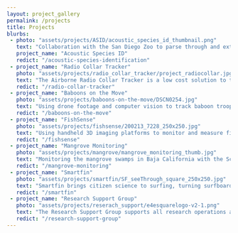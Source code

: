 ```yaml
---
layout: project_gallery
permalink: /projects
title: Projects
blurbs: 
 - photo: "assets/projects/ASID/acoustic_species_id_thumbnail.png"
   text: "Collaboration with the San Diego Zoo to parse through and extract meaningful fauna vocalizations from massive audiosets"
   project_name: "Acoustic Species ID"
   redict: "/acoustic-species-identification"
 - project_name: "Radio Collar Tracker"
   photo: "assets/projects/radio_collar_tracker/project_radiocollar.jpg"
   text: "The Airborne Radio Collar Tracker is a low cost solution to tracking wildlife radio collars from an aerial vantage point"
   redict: "/radio-collar-tracker"
 - project_name: "Baboons on the Move"
   photo: "assets/projects/baboons-on-the-move/DSCN0254.jpg"
   text: "Using drone footage and computer vision to track baboon troop movement in the plains of the Laikipia Plateau in Kenya"
   redict: "/baboons-on-the-move"
 - project_name: "FishSense"
   photo: "assets/projects/fishsense/200213_7228_250x250.jpg"
   text: "Using handheld 3D imaging platforms to monitor and measure fish populations in collaboration with the Scripps Institute of Oceanography"
   redict: "/fishsense"
 - project_name: "Mangrove Monitoring"
   photo: "assets/projects/mangrove/mangrove_monitoring_thumb.jpg"
   text: "Monitoring the mangrove swamps in Baja California with the Scripps Institute of Oceanography via aerial surveys and 3D reconstruction"
   redict: "/mangrove-monitoring"
 - project_name: "Smartfin"
   photo: "assets/projects/smartfin/SF_seeThrough_square_250x250.jpg"
   text: "Smartfin brings citizen science to surfing, turning surfboards into coastal monitoring stations to seamlessly gather data on the near-shore environment"
   redict: "/smartfin"
 - project_name: "Research Support Group"
   photo: "assets/projects/reserach_support/e4esquarelogo-v2-1.png"
   text: "The Research Support Group supports all research operations at E4E"
   redict: "/research-support-group"
---
```


